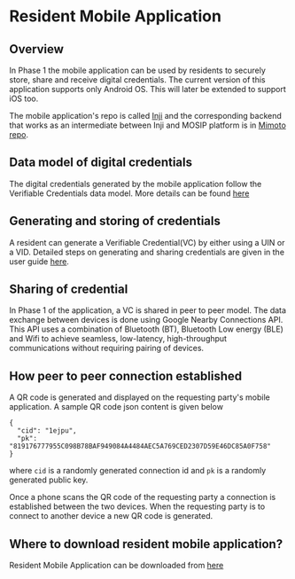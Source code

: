 # Resident Mobile Application

## Overview
In Phase 1 the mobile application can be used by residents to securely store, share and receive digital credentials. The current version of this application supports only Android OS. This will later be extended to support iOS too.

The mobile application's repo is called [Inji](https://github.com/mosip/inji) and the corresponding backend that works as an intermediate between Inji and MOSIP platform is in [Mimoto repo](https://github.com/mosip/mimoto).

## Data model of digital credentials
The digital credentials generated by the mobile application follow the Verifiable Credentials data model. More details can be found [here](https://www.w3.org/TR/vc-data-model/#:~:text=A%20verifiable%20credential%20is%20a,can%20be%20about%20different%20subjects.)

## Generating and storing of credentials
A resident can generate a Verifiable Credential(VC) by either using a UIN or a VID. Detailed steps on generating and sharing credentials are given in the user guide [here](https://github.com/mosip/documentation/blob/1.2.0/docs/mobile-id-app-user-guide.md).

## Sharing of credential
In Phase 1 of the application, a VC is shared in peer to peer model. The data exchange between devices is done using Google Nearby Connections API. This API uses a combination of Bluetooth (BT), Bluetooth Low energy (BLE) and Wifi to achieve seamless, low-latency, high-throughput communications without requiring pairing of devices.


## How peer to peer connection established
A QR code is generated and displayed on the requesting party's mobile application. A sample QR code json content is given below

```
{
  "cid": "1ejpu",
  "pk": "819176777955C098B78BAF949084A4484AEC5A769CED2307D59E46DC85A0F758"
}
```
where ```cid``` is a randomly generated connection id and ```pk``` is a randomly generated public key.

Once a phone scans the QR code of the requesting party a connection is established between the two devices. When the requesting party is to connect to another device a new QR code is generated.




## Where to download resident mobile application?
Resident Mobile Application can be downloaded from [here](todo)
